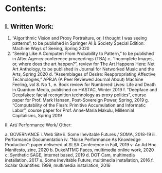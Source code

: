# Contents: 

## I.	Written Work:
1. “Algorithmic Vision and Proxy Portraiture, or, I thought I was seeing patterns”, to be published in Springer AI & Society Special Edition: Machine Ways of Seeing, Spring 2020
2. “Seeing Like A Computer: From Probability to Pattern,” to be published in After Agency conference proceedings (TBA) 
c.	“Incomplete Images, or, where does the art happen?”, review for The Art Happens Here: Net Art Anthology, to be published in Journal for Networked Music and the Arts, Spring 2020
d.	“Assemblages of Desire: Reappropriating Affective Technologies,” APRJA (A Peer Reviewed Journal About) Machine Feeling, vol 8. No 1.,
e.	Book review for Numbered Lives: Life and Death in Quantum Media, published on HASTAC, Winter 2019
f.	“Deepface and Deepfakes: facial recognition technology as proxy politics”, course paper for Prof. Mark Hansen, Post-Sovereign Power, Spring, 2019
g.	“Computability of the Flesh: Primitive Accumulation and Informatic Labor”, course paper for Prof. Anne-Maria Makulu, Millennial Capitalisms, Spring 2019

II.	Art/ Performance Work/ Other:

a.	GOVERNANCE 
i.	Web Site 
ii.	Some Inevitable Futures / SOMA, 2018-19
iii.	Performance Documentation
iv.	“Noise Performance As Knowledge Production”: paper delivered at SLSA Conference in Fall, 2019
v.	An Ad Hoc Manifesto, zine, 2020
b.	DukeMTMC Faces, multimedia online work, 2020
c.	Synthetic SAGE, internet based, 2019
d.	DOT Cam, multimedia installation, 2017
e.	Some Inevitable Future, multimedia installation, 2016
f.	Scalar Quantities: 1999, multimedia installation, 2016 
